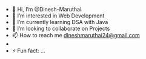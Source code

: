 - 👋 Hi, I’m @Dinesh-Maruthai
- 👀 I’m interested in Web Development
- 🌱 I’m currently learning DSA with Java
- 💞️ I’m looking to collaborate on Projects
- 📫 How to reach me dineshmaruthai24@gmail.com
- 
- ⚡ Fun fact: ...

<!---
Dinesh-Maruthai/Dinesh-Maruthai is a ✨ special ✨ repository because its `README.md` (this file) appears on your GitHub profile.
You can click the Preview link to take a look at your changes.
--->
